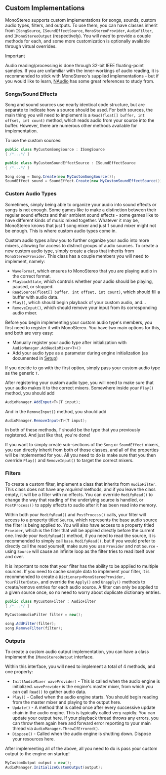 ## Custom Implementations
MonoStereo supports custom implementations for songs, sounds, custom audio types, filters, and outputs. To use them, you can have classes inherit from `ISongSource`, `ISoundEffectSource`, `MonoStereoProvider`, `AudioFilter`, and `IMonoStereoOutput` (respectively).
You will *need* to provide a couple methods for each, and some more customization is optionally available through virtual overrides.

> [!IMPORTANT]
> Audio reading/processing is done through 32-bit IEEE floating-point samples. If you are unfamiliar with the inner-workings of audio reading, it is recommended to stick with MonoStereo's supplied implementations - but if you would like to learn, [NAudio](https://github.com/naudio/NAudio/tree/master) has some great references to study from.

### Songs/Sound Effects
Song and sound sources use nearly identical code structure, but are separate to indicate how a source should be used.
For both sources, the main thing you will need to implement is a `Read(float[] buffer, int offset, int count)` method, which reads audio from your source into the buffer. However, there are numerous other methods available for implementation.

To use the custom sources:
```cs
public class MyCustomSongSource : ISongSource
{ /*...*/ }

public class MyCustomSoundEffectSource : ISoundEffectSource
{ /*...*/ }

Song song = Song.Create(new MyCustomSongSource());
SoundEffect sound = SoundEffect.Create(new MyCustomSoundEffectSource());
```

### Custom Audio Types
Sometimes, simply being able to organize your audio into sound effects or songs is not enough. Some games like to make a distinction between their regular sound effects and their ambient sound effects - some games like to have different kinds of music mixed together. Whatever it may be, MonoStereo knows that just 1 song mixer and just 1 sound mixer might not be enough. This is where custom audio types come in.

Custom audio types allow you to further organize your audio into more mixers, allowing for access to distinct groups of audio sources. To create a new custom audio type, simply create a class that inherits from `MonoStereoProvider`. This class has a couple members you will need to implement, namely:
- `WaveFormat`, which ensures to MonoStereo that you are playing audio in the correct format.
- `PlaybackState`, which controls whether your audio should be playing, paused, or stopped.
- `ReadSource(float[] buffer, int offset, int count)`, which should fill a buffer with audio data.
- `Play()`, which should begin playback of your custom audio, and...
- `RemoveInput()`, which should remove your input from its corresponding audio mixer.

Before you begin implementing your custom audio type's members, you first need to register it with MonoStereo. You have two main options for this, and both are very easy:
- Manually register your audio type after initialization with `AudioManager.AddAudioMixer<T>()`
- Add your audio type as a parameter during engine initialization (as documented in [Setup](https://github.com/NycroV/MonoStereo/blob/master/docs/SETUP.md))

If you decide to go with the first option, simply pass your custom audio type as the generic `T`.

After registering your custom audio type, you will need to make sure that your audio makes it to the correct mixers. Somewhere inside your `Play()` method, you should add
```cs
AudioManager.AddInput<T>(T input);
```
And in the `RemoveInput()` method, you should add
```cs
AudioManager.RemoveInput<T>(T input);
```

In both of these methods, `T` should be the type that you previously registered. And just like that, you're done!

If you want to simply create sub-sections of the `Song` or `SoundEffect` mixers, you can directly inherit from both of those classes, and all of the properties will be implemented for you. All you need to do is make sure that you then override `Play()` and `RemoveInput()` to target the correct mixers.

### Filters
To create a custom filter, implement a class that inherits from `AudioFilter`. This class does not have any *required* methods, and if you leave the class empty, it will be a filter with no effects.
You can override `ModifyRead()` to change the way that reading of the underlying source is handled, or `PostProcess()` to apply effects to audio after it has been read into memory. 

Within both your `ModifyRead()` and `PostProcess()` calls, your filter will access to a property titled `Source`, which represents the base audio source the filter is being applied to.
You will also have access to a property titled `Provider`, which is the filter that will be applied directly before the current one. Inside your `ModifyRead()` method, if you need to read the source, it is recommended to simply call `base.ModifyRead()`, but if you would prefer to directly call the read yourself, make sure you use `Provider` and not `Source` - using `Source` will cause an infinite loop as the filter tries to read itself over and over.

It is important to note that your filter has the ability to be applied to multiple sources. If you need to cache sample data to implement your filter, it is recommended to create a `Dictionary<MonoStereoProvider, YourFilterData>`, and override the `Apply()` and `Unapply()` methods to create/remove entries for each audio source. A filter can only be applied to a given source once, so no need to worry about duplicate dictionary entries.

```cs
public class MyCustomFilter : AudioFilter
{ /*...*/ }

MyCustomAudioFilter filter = new();

song.AddFilter(filter);
song.RemoveFilter(filter);
```

### Outputs
To create a custom audio output implementation, you can have a class implement the `IMonoStereoOutput` interface.

Within this interface, you will need to implement a total of 4 methods, and one property:
- `Init(AudioMixer waveProvider)` - This is called when the audio engine is initialized. `waveProvider` is the engine's master mixer, from which you can call `Read()` to gather audio data.
- `Play()` - Called when the audio engine starts. You should begin reading from the master mixer and playing to the output here.
- `Update()` - A method that is called once after every successive update chain in the audio engine. This is typically called very rapidly. You can update your output here. If your playback thread throws any errors, you can throw them again here and forward error reporting to your main thread via `AudioManager.ThrowIfErrored()`.
- `Dispose()` - Called when the audio engine is shutting down. Dispose your resources here.

After implementing all of the above, all you need to do is pass your custom output to the engine on startup!
```cs
MyCustomOutput output = new();
AudioManager.InitializeCustomOutput(output);
```
